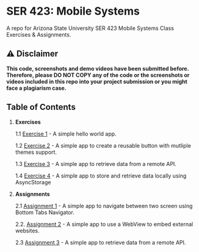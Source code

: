 # SER 423: Mobile Systems

A repo for Arizona State University SER 423 Mobile Systems Class Exercises & Assignments.

## :warning: Disclaimer

**This code, screenshots and demo videos have been submitted before. Therefore, please DO NOT COPY any of the code or the screenshots or videos included in this repo into your project submission or you might face a plagiarism case.**

## Table of Contents

1. **Exercises**

   1.1 [Exercise 1](./exercises/exercise-1/README.md) - A simple hello world app.

   1.2 [Exercise 2](./exercises/exercise-2/README.md) - A simple app to create a reusable button with mutliple themes support.

   1.3 [Exercise 3](./exercises//exercise-3/README.md) - A simple app to retrieve data from a remote API.

   1.4 [Exercise 4](./exercises//exercise-4/README.md) - A simple app to store and retrieve data locally using AsyncStorage

2. **Assignments**

   2.1 [Assignment 1](./assignments/assignment-1/README.md) - A simple app to navigate between two screen using Bottom Tabs Navigator.

   2.2. [Assignment 2](./assignments/assignment-2/README.md) - A simple app to use a WebView to embed external websites.

   2.3 [Assignment 3](./assignments/assignment-3/README.md) - A simple app to retrieve data from a remote API.
